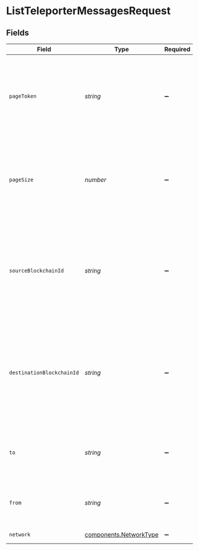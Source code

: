 # ListTeleporterMessagesRequest


## Fields

| Field                                                                                                              | Type                                                                                                               | Required                                                                                                           | Description                                                                                                        | Example                                                                                                            |
| ------------------------------------------------------------------------------------------------------------------ | ------------------------------------------------------------------------------------------------------------------ | ------------------------------------------------------------------------------------------------------------------ | ------------------------------------------------------------------------------------------------------------------ | ------------------------------------------------------------------------------------------------------------------ |
| `pageToken`                                                                                                        | *string*                                                                                                           | :heavy_minus_sign:                                                                                                 | A page token, received from a previous list call. Provide this to retrieve the subsequent page.                    |                                                                                                                    |
| `pageSize`                                                                                                         | *number*                                                                                                           | :heavy_minus_sign:                                                                                                 | The maximum number of items to return. The minimum page size is 1. The maximum pageSize is 100.                    | 10                                                                                                                 |
| `sourceBlockchainId`                                                                                               | *string*                                                                                                           | :heavy_minus_sign:                                                                                                 | The base58 encoded blockchain ID or evm chain ID of the source chain that the teleporter message was sent from.    | 2D8RG4UpSXbPbvPCAWppNJyqTG2i2CAXSkTgmTBBvs7GKNZjsY                                                                 |
| `destinationBlockchainId`                                                                                          | *string*                                                                                                           | :heavy_minus_sign:                                                                                                 | The base58 encoded blockchain ID or evm chain ID of the destination chain that the teleporter message was sent to. | yH8D7ThNJkxmtkuv2jgBa4P1Rn3Qpr4pPr7QYNfcdoS6k6HWp                                                                  |
| `to`                                                                                                               | *string*                                                                                                           | :heavy_minus_sign:                                                                                                 | The address of the recipient of the teleporter message.                                                            | 0x664A4Be5Af2cFc824F9C0914CbAc4703396Da2DC                                                                         |
| `from`                                                                                                             | *string*                                                                                                           | :heavy_minus_sign:                                                                                                 | The address of the sender of the teleporter message.                                                               | 0x321eDA69247566D662178feE695C7026c604Cd94                                                                         |
| `network`                                                                                                          | [components.NetworkType](../../models/components/networktype.md)                                                   | :heavy_minus_sign:                                                                                                 | mainnet or testnet.                                                                                                | mainnet                                                                                                            |